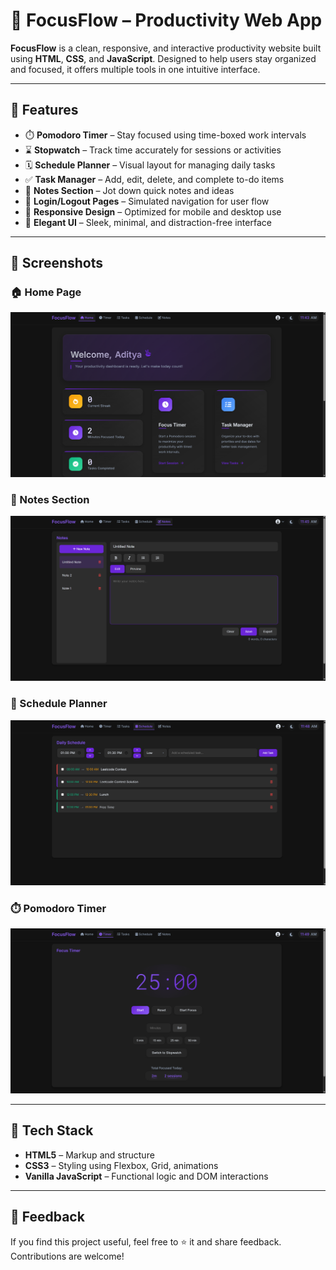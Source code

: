 # 🌟 FocusFlow – Productivity Web App

**FocusFlow** is a clean, responsive, and interactive productivity website built using **HTML**, **CSS**, and **JavaScript**. Designed to help users stay organized and focused, it offers multiple tools in one intuitive interface.

---

## 🚀 Features

- ⏱️ **Pomodoro Timer** – Stay focused using time-boxed work intervals  
- ⌛ **Stopwatch** – Track time accurately for sessions or activities  
- 🗓️ **Schedule Planner** – Visual layout for managing daily tasks  
- ✅ **Task Manager** – Add, edit, delete, and complete to-do items  
- 📝 **Notes Section** – Jot down quick notes and ideas  
- 🔐 **Login/Logout Pages** – Simulated navigation for user flow  
- 📱 **Responsive Design** – Optimized for mobile and desktop use  
- 🎨 **Elegant UI** – Sleek, minimal, and distraction-free interface  

---

## 📸 Screenshots

### 🏠 Home Page  
![Home Page](assets/home.png)

### 📝 Notes Section  
![Notes Section](assets/notes.png)

### 📅 Schedule Planner  
![Schedule Section](assets/schedule.png)

### ⏱️ Pomodoro Timer  
![Timer Section](assets/timer.png)

---

## 🔧 Tech Stack

- **HTML5** – Markup and structure  
- **CSS3** – Styling using Flexbox, Grid, animations  
- **Vanilla JavaScript** – Functional logic and DOM interactions  

---


## 💬 Feedback

If you find this project useful, feel free to ⭐ it and share feedback. Contributions are welcome!


